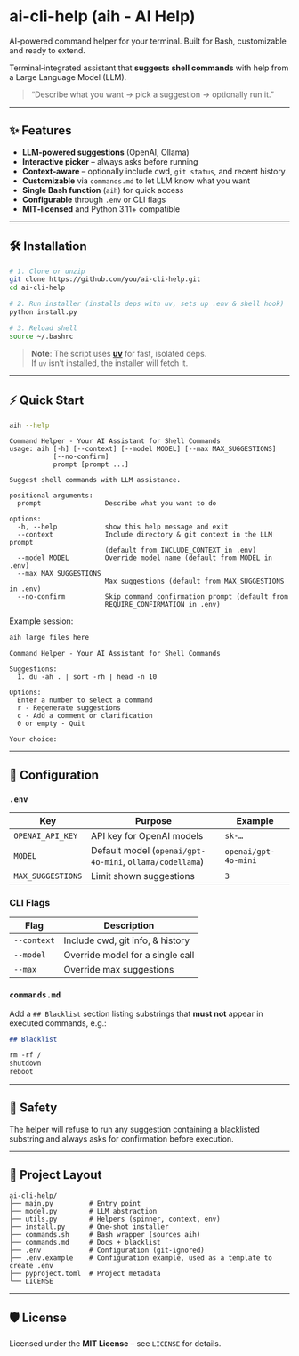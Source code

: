# ai-cli-help (aih - AI Help)

AI-powered command helper for your terminal. Built for Bash, customizable and ready to extend.

Terminal‑integrated assistant that **suggests shell commands** with help from a Large Language Model (LLM).

> “Describe what you want → pick a suggestion → optionally run it.”

---

## ✨ Features

- **LLM‑powered suggestions** (OpenAI, Ollama)
- **Interactive picker** – always asks before running
- **Context‑aware** – optionally include cwd, `git status`, and recent history
- **Customizable** via `commands.md` to let LLM know what you want
- **Single Bash function** (`aih`) for quick access
- **Configurable** through `.env` or CLI flags
- **MIT‑licensed** and Python 3.11+ compatible

---

## 🛠️ Installation

```bash
# 1. Clone or unzip
git clone https://github.com/you/ai-cli-help.git
cd ai-cli-help

# 2. Run installer (installs deps with uv, sets up .env & shell hook)
python install.py

# 3. Reload shell
source ~/.bashrc
```

> **Note**: The script uses **[uv](https://github.com/astral-sh/uv)** for fast, isolated deps.  
> If `uv` isn’t installed, the installer will fetch it.

---

## ⚡ Quick Start

```bash
aih --help
```

```
Command Helper - Your AI Assistant for Shell Commands
usage: aih [-h] [--context] [--model MODEL] [--max MAX_SUGGESTIONS]
           [--no-confirm]
           prompt [prompt ...]

Suggest shell commands with LLM assistance.

positional arguments:
  prompt                Describe what you want to do

options:
  -h, --help            show this help message and exit
  --context             Include directory & git context in the LLM prompt
                        (default from INCLUDE_CONTEXT in .env)
  --model MODEL         Override model name (default from MODEL in .env)
  --max MAX_SUGGESTIONS
                        Max suggestions (default from MAX_SUGGESTIONS in .env)
  --no-confirm          Skip command confirmation prompt (default from
                        REQUIRE_CONFIRMATION in .env)
```

Example session:

```bash
aih large files here
```

```
Command Helper - Your AI Assistant for Shell Commands
             
Suggestions:
  1. du -ah . | sort -rh | head -n 10

Options:
  Enter a number to select a command
  r - Regenerate suggestions
  c - Add a comment or clarification
  0 or empty - Quit

Your choice:
```

---

## 🔧 Configuration

### `.env`

| Key               | Purpose                                                  | Example                     |
| ----------------- | ---------------------------------------------------      | --------------------------- |
| `OPENAI_API_KEY`  | API key for OpenAI models                                | `sk-…`                      |
| `MODEL`           | Default model (`openai/gpt-4o-mini`, `ollama/codellama`) | `openai/gpt-4o-mini`        |
| `MAX_SUGGESTIONS` | Limit shown suggestions                                  | `3`                         |

### CLI Flags

| Flag        | Description                      |
| ----------- | -------------------------------- |
| `--context` | Include cwd, git info, & history |
| `--model`   | Override model for a single call |
| `--max`     | Override max suggestions         |

### `commands.md`

Add a `## Blacklist` section listing substrings that **must not** appear in executed commands, e.g.:

```md
## Blacklist

rm -rf /
shutdown
reboot
```

---

## 🚦 Safety

The helper will refuse to run any suggestion containing a blacklisted substring and always asks for confirmation before execution.

---

## 📂 Project Layout

```
ai-cli-help/
├── main.py         # Entry point
├── model.py        # LLM abstraction
├── utils.py        # Helpers (spinner, context, env)
├── install.py      # One‑shot installer
├── commands.sh     # Bash wrapper (sources aih)
├── commands.md     # Docs + blacklist
├── .env            # Configuration (git‑ignored)
├── .env.example    # Configuration example, used as a template to create .env
├── pyproject.toml  # Project metadata
└── LICENSE
```

---

## 🛡️ License

Licensed under the **MIT License** – see `LICENSE` for details.
